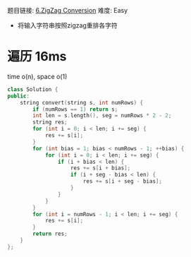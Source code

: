 题目链接: [6.ZigZag Conversion][1]
难度: Easy

- 将输入字符串按照zigzag重排各字符

# 遍历 16ms
time o(n), space o(1)

```cpp
class Solution {
public:
    string convert(string s, int numRows) {
        if (numRows == 1) return s;
        int len = s.length(), seg = numRows * 2 - 2;
        string res;
        for (int i = 0; i < len; i += seg) {
            res += s[i];
        }
        for (int bias = 1; bias < numRows - 1; ++bias) {
            for (int i = 0; i < len; i += seg) {
                if (i + bias < len) {
                    res += s[i + bias];
                    if (i + seg - bias < len) {
                        res += s[i + seg - bias];
                    }
                }
            }
        }
        for (int i = numRows - 1; i < len; i += seg) {
            res += s[i];
        }
        return res;
    }
};
```

[1]: https://leetcode.com/problems/zigzag-conversion/